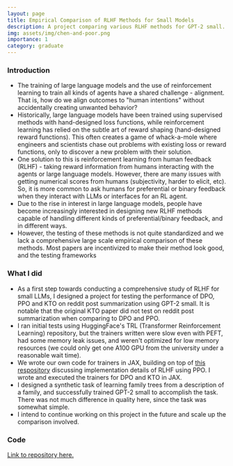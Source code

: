 ```yaml
---
layout: page
title: Empirical Comparison of RLHF Methods for Small Models
description: A project comparing various RLHF methods for GPT-2 small.
img: assets/img/chen-and-poor.png
importance: 1
category: graduate
---
```


### Introduction
* The training of large language models and the use of reinforcement learning to train all kinds of agents have a shared challenge - alignment. That is, how do we align outcomes to "human intentions" without accidentally creating unwanted behavior?
* Historically, large language models have been trained using supervised methods with hand-designed loss functions, while reinforcement learning has relied on the subtle art of reward shaping (hand-designed reward functions). This often creates a game of whack-a-mole where engineers and scientists chase out problems with existing loss or reward functions, only to discover a new problem with their solution.
* One solution to this is reinforcement learning from human feedback (RLHF) - taking reward information from humans interacting with the agents or large language models. However, there are many issues with getting numerical scores from humans (subjectivity, harder to elicit, etc). So, it is more common to ask humans for preferential or binary feedback when they interact with LLMs or interfaces for an RL agent.
* Due to the rise in interest in large language models, people have become increasingly interested in designing new RLHF methods capable of handling different kinds of preferential/binary feedback, and in different ways.
* However, the testing of these methods is not quite standardized and we lack a comprehensive large scale empirical comparison of these methods. Most papers are incentivized to make their method look good, and the testing frameworks 

### What I did
* As a first step towards conducting a comprehensive study of RLHF for small LLMs, I designed a project for testing the performance of DPO, PPO and KTO on reddit post summarization using GPT-2 small. It is notable that the original KTO paper did not test on reddit post summarization when comparing to DPO and PPO.
* I ran initial tests using HuggingFace's TRL (Transformer Reinforcement Learning) repository, but the trainers written were slow even with PEFT, had some memory leak issues, and weren't optimized for low memory resources (we could only get one A100 GPU from the university under a reasonable wait time).
* We wrote our own code for trainers in JAX, building on top of [this respository](https://github.com/vwxyzjn/lm-human-preference-details) discussing implementation details of RLHF using PPO. I wrote and executed the trainers for DPO and KTO in JAX.
* I designed a synthetic task of learning family trees from a description of a family, and successfully trained GPT-2 small to accomplish the task. There was not much difference in quality here, since the task was somewhat simple.
* I intend to continue working on this project in the future and scale up the comparison involved.

### Code
[Link to repository here.](https://github.com/kkanarios32/TaxonomyRLHF)
